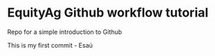 # EquityAg Github workflow tutorial
Repo for a simple introduction to Github

This is my first commit - Esaú
